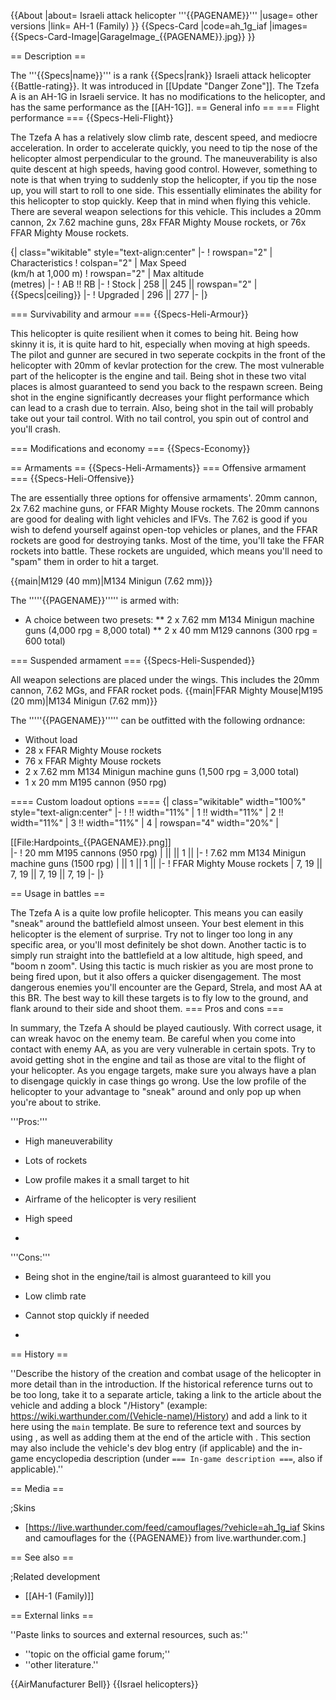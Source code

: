 {{About
|about= Israeli attack helicopter '''{{PAGENAME}}'''
|usage= other versions
|link= AH-1 (Family)
}}
{{Specs-Card
|code=ah_1g_iaf
|images={{Specs-Card-Image|GarageImage_{{PAGENAME}}.jpg}}
}}

== Description ==
<!-- "'In the description, the first part should be about the history of and the creation and combat usage of the helicopter, as well as its key features. In the second part, tell the reader about the helicopter in the game. Insert a screenshot of the vehicle, so that if the novice player does not remember the vehicle by name, he will immediately understand what kind of vehicle the article is talking about." -->
The '''{{Specs|name}}''' is a rank {{Specs|rank}} Israeli attack helicopter {{Battle-rating}}. It was introduced in [[Update "Danger Zone"]]. The Tzefa A is an AH-1G in Israeli service. It has no modifications to the helicopter, and has the same performance as the [[AH-1G]].
== General info ==
=== Flight performance ===
{{Specs-Heli-Flight}}
<!-- "Describe how the helicopter behaves in the air. Speed, manoeuvrability, acceleration and allowable loads - these are the most important characteristics of the vehicle." -->

The Tzefa A has a relatively slow climb rate, descent speed, and mediocre acceleration. In order to accelerate quickly, you need to tip the nose of the helicopter almost perpendicular to the ground. The maneuverability is also quite descent at high speeds, having good control. However, something to note is that when trying to suddenly stop the helicopter, if you tip the nose up, you will start to roll to one side. This essentially eliminates the ability for this helicopter to stop quickly. Keep that in mind when flying this vehicle. There are several weapon selections for this vehicle. This includes a 20mm cannon, 2x 7.62 machine guns, 28x FFAR Mighty Mouse rockets, or 76x FFAR Mighty Mouse rockets.

{| class="wikitable" style="text-align:center"
|-
! rowspan="2" | Characteristics
! colspan="2" | Max Speed<br>(km/h at 1,000 m)
! rowspan="2" | Max altitude<br>(metres)
|-
! AB !! RB
|-
! Stock
| 258 || 245 || rowspan="2" | {{Specs|ceiling}}
|-
! Upgraded
| 296 || 277
|-
|}

=== Survivability and armour ===
{{Specs-Heli-Armour}}
<!-- "Examine the survivability of the helicopter. Note how vulnerable the structure is and how secure the pilot is, whether the fuel tanks are armoured, etc. Describe the armour, if there is any, and also mention the vulnerability of other critical systems." -->
This helicopter is quite resilient when it comes to being hit. Being how skinny it is, it is quite hard to hit, especially when moving at high speeds. The pilot and gunner are secured in two seperate cockpits in the front of the helicopter with 20mm of kevlar protection for the crew. The most vulnerable part of the helicopter is the engine and tail. Being shot in these two vital places is almost guaranteed to send you back to the respawn screen. Being shot in the engine significantly decreases your flight performance which can lead to a crash due to terrain. Also, being shot in the tail will probably take out your tail control. With no tail control, you spin out of control and you'll crash.

=== Modifications and economy ===
{{Specs-Economy}}

== Armaments ==
{{Specs-Heli-Armaments}}
=== Offensive armament ===
{{Specs-Heli-Offensive}}
<!-- "Describe the offensive armament of the helicopter, if any. Describe how effective the cannons and machine guns are in battle, also what ammunition belts or drums are better to use. If there is no offensive weaponry, delete this subsection." -->
The are essentially three options for offensive armaments'. 20mm cannon, 2x 7.62 machine guns, or FFAR Mighty Mouse rockets. The 20mm cannons are good for dealing with light vehicles and IFVs. The 7.62 is good if you wish to defend yourself against open-top vehicles or planes, and the FFAR rockets are good for destroying tanks. Most of the time, you'll take the FFAR rockets into battle. These rockets are unguided, which means you'll need to "spam" them in order to hit a target.

{{main|M129 (40 mm)|M134 Minigun (7.62 mm)}}

The '''''{{PAGENAME}}''''' is armed with:

* A choice between two presets:
** 2 x 7.62 mm M134 Minigun machine guns (4,000 rpg = 8,000 total)
** 2 x 40 mm M129 cannons (300 rpg = 600 total)

=== Suspended armament ===
{{Specs-Heli-Suspended}}
<!-- "Describe the helicopter's suspended armament: additional cannons under the winglets, any bombs, and rockets. Since any helicopter is essentially only a platform for suspended weaponry, this section is significant and deserves your special attention. If there is no suspended weaponry remove this subsection." -->
All weapon selections are placed under the wings. This includes the 20mm cannon, 7.62 MGs, and FFAR rocket pods.
{{main|FFAR Mighty Mouse|M195 (20 mm)|M134 Minigun (7.62 mm)}}

The '''''{{PAGENAME}}''''' can be outfitted with the following ordnance:

* Without load
* 28 x FFAR Mighty Mouse rockets
* 76 x FFAR Mighty Mouse rockets
* 2 x 7.62 mm M134 Minigun machine guns (1,500 rpg = 3,000 total)
* 1 x 20 mm M195 cannon (950 rpg)

==== Custom loadout options ====
{| class="wikitable" width="100%" style="text-align:center"
|-
! !! width="11%" | 1 !! width="11%" | 2 !! width="11%" | 3 !! width="11%" | 4
| rowspan="4" width="20%" | <div class="ttx-image">[[File:Hardpoints_{{PAGENAME}}.png]]</div>
|-
! 20 mm M195 cannons (950 rpg)
| || || 1 ||
|-
! 7.62 mm M134 Minigun machine guns (1500 rpg)
| || 1 || 1 ||
|-
! FFAR Mighty Mouse rockets
| 7, 19 || 7, 19 || 7, 19 || 7, 19
|-
|}

== Usage in battles ==
<!-- "Describe the tactics of playing in a helicopter, the features of using the helicopter in a team and advice on tactics. Refrain from creating a "guide" - do not impose a single point of view, but instead, give the reader food for thought. Examine the most dangerous enemies and give recommendations on fighting them. If necessary, note the specifics of the game in different modes (AB, RB, SB)." -->
The Tzefa A is a quite low profile helicopter. This means you can easily "sneak" around the battlefield almost unseen. Your best element in this helicopter is the element of surprise. Try not to linger too long in any specific area, or you'll most definitely be shot down. Another tactic is to simply run straight into the battlefield at a low altitude, high speed, and "boom n zoom". Using this tactic is much riskier as you are most prone to being fired upon, but it also offers a quicker disengagement. The most dangerous enemies you'll encounter are the Gepard, Strela, and most AA at this BR. The best way to kill these targets is to fly low to the ground, and flank around to their side and shoot them.
=== Pros and cons ===
<!-- "Summarise and briefly evaluate the vehicle in terms of its characteristics and combat effectiveness. Mark its pros and cons in the bulleted list. Try not to use more than 6 points for each of the characteristics. Avoid using categorical definitions such as "bad", "good" and the like - use substitutions with softer forms such as "inadequate" and "effective"" -->
In summary, the Tzefa A should be played cautiously. With correct usage, it can wreak havoc on the enemy team. Be careful when you come into contact with enemy AA, as you are very vulnerable in certain spots. Try to avoid getting shot in the engine and tail as those are vital to the flight of your helicopter. As you engage targets, make sure you always have a plan to disengage quickly in case things go wrong. Use the low profile of the helicopter to your advantage to "sneak" around and only pop up when you're about to strike.


'''Pros:'''

* High maneuverability
* Lots of rockets
* Low profile makes it a small target to hit
* Airframe of the helicopter is very resilient
* High speed

*

'''Cons:'''

* Being shot in the engine/tail is almost guaranteed to kill you
* Low climb rate
* Cannot stop quickly if needed

*

== History ==
<!-- ''Describe the history of the creation and combat usage of the helicopter in more detail than in the introduction. If the historical reference turns out to be too long, take it to a separate article, taking a link to the article about the vehicle and adding a block "/History" (example: <nowiki>https://wiki.warthunder.com/(Vehicle-name)/History</nowiki>) and add a link to it here using the <code>main</code> template. Be sure to reference text and sources by using <code><nowiki><ref></ref></nowiki></code>, as well as adding them at the end of the article with <code><nowiki><references /></nowiki></code>. This section may also include the vehicle's dev blog entry (if applicable) and the in-game encyclopedia description (under <code><nowiki>=== In-game description ===</nowiki></code>, also if applicable).'' -->
''Describe the history of the creation and combat usage of the helicopter in more detail than in the introduction. If the historical reference turns out to be too long, take it to a separate article, taking a link to the article about the vehicle and adding a block "/History" (example: <nowiki>https://wiki.warthunder.com/(Vehicle-name)/History</nowiki>) and add a link to it here using the <code>main</code> template. Be sure to reference text and sources by using <code><nowiki><ref></ref></nowiki></code>, as well as adding them at the end of the article with <code><nowiki><references /></nowiki></code>. This section may also include the vehicle's dev blog entry (if applicable) and the in-game encyclopedia description (under <code><nowiki>=== In-game description ===</nowiki></code>, also if applicable).''

== Media ==
<!-- ''Excellent additions to the article would be video guides, screenshots from the game, and photos.'' -->

;Skins

* [https://live.warthunder.com/feed/camouflages/?vehicle=ah_1g_iaf Skins and camouflages for the {{PAGENAME}} from live.warthunder.com.]

== See also ==
<!-- ''Links to the articles on the War Thunder Wiki that you think will be useful for the reader, for example:''
* ''reference to the series of the helicopter;''
* ''links to approximate analogues of other nations and research trees.'' -->

;Related development

* [[AH-1 (Family)]]

== External links ==
<!-- ''Paste links to sources and external resources, such as:''
* ''topic on the official game forum;''
* ''other literature.'' -->
''Paste links to sources and external resources, such as:''

* ''topic on the official game forum;''
* ''other literature.''

{{AirManufacturer Bell}}
{{Israel helicopters}}